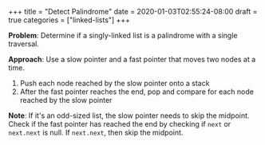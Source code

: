 +++
title = "Detect Palindrome"
date = 2020-01-03T02:55:24-08:00
draft = true
categories = ["linked-lists"]
+++

**Problem**: Determine if a singly-linked list is a palindrome with a single traversal.

**Approach**: Use a slow pointer and a fast pointer that moves two nodes at a time.

1. Push each node reached by the slow pointer onto a stack
2. After the fast pointer reaches the end, pop and compare for each node reached by the slow pointer

**Note**: If it's an odd-sized list, the slow pointer needs to skip the midpoint. Check if the fast pointer has reached the end by checking if `next` or `next.next` is null. If `next.next`, then skip the midpoint.
